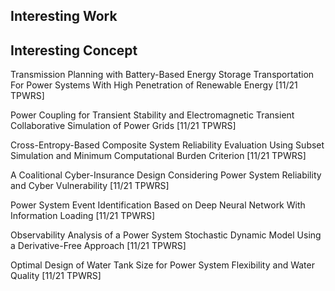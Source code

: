 ## Interesting Work

## Interesting Concept
Transmission Planning with Battery-Based Energy Storage Transportation For Power Systems With High Penetration of Renewable Energy [11/21 TPWRS]

Power Coupling for Transient Stability and Electromagnetic Transient Collaborative Simulation of Power Grids [11/21 TPWRS]

Cross-Entropy-Based Composite System Reliability Evaluation Using Subset Simulation and Minimum Computational Burden Criterion [11/21 TPWRS]

A Coalitional Cyber-Insurance Design Considering Power System Reliability and Cyber Vulnerability [11/21 TPWRS]

Power System Event Identification Based on Deep Neural Network With Information Loading  [11/21 TPWRS]

Observability Analysis of a Power System Stochastic Dynamic Model Using a Derivative-Free Approach [11/21 TPWRS]

Optimal Design of Water Tank Size for Power System Flexibility and Water Quality [11/21 TPWRS]

